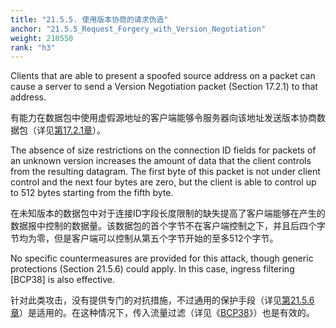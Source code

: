 ```yaml
---
title: "21.5.5. 使用版本协商的请求伪造"
anchor: "21.5.5_Request_Forgery_with_Version_Negotiation"
weight: 210550
rank: "h3"
---
```


Clients that are able to present a spoofed source address on a packet can cause a server to send a Version Negotiation packet (Section 17.2.1) to that address.

有能力在数据包中使用虚假源地址的客户端能够令服务器向该地址发送版本协商数据包（详见[第17.2.1章]()）。

The absence of size restrictions on the connection ID fields for packets of an unknown version increases the amount of data that the client controls from the resulting datagram. The first byte of this packet is not under client control and the next four bytes are zero, but the client is able to control up to 512 bytes starting from the fifth byte.

在未知版本的数据包中对于连接ID字段长度限制的缺失提高了客户端能够在产生的数据报中控制的数据量。该数据包的首个字节不在客户端控制之下，并且后四个字节均为零，但是客户端可以控制从第五个字节开始的至多512个字节。

No specific countermeasures are provided for this attack, though generic protections (Section 21.5.6) could apply. In this case, ingress filtering [BCP38] is also effective.

针对此类攻击，没有提供专门的对抗措施，不过通用的保护手段（详见[第21.5.6章]()）是适用的。在这种情况下，传入流量过滤（详见《[BCP38]()》）也是有效的。
